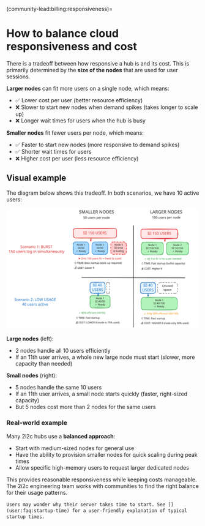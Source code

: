 (community-lead:billing:responsiveness)=
# How to balance cloud responsiveness and cost

There is a tradeoff between how responsive a hub is and its cost. This is primarily determined by the **size of the nodes** that are used for user sessions.

**Larger nodes** can fit more users on a single node, which means:
- ✅ Lower cost per user (better resource efficiency)
- ❌ Slower to start new nodes when demand spikes (takes longer to scale up)
- ❌ Longer wait times for users when the hub is busy

**Smaller nodes** fit fewer users per node, which means:
- ✅ Faster to start new nodes (more responsive to demand spikes)
- ✅ Shorter wait times for users
- ❌ Higher cost per user (less resource efficiency)

## Visual example

The diagram below shows this tradeoff. In both scenarios, we have 10 active users:

![Diagram showing node sizing tradeoffs](./images/responsivity-tradeoff.svg)

**Large nodes** (left):
- 2 nodes handle all 10 users efficiently
- If an 11th user arrives, a whole new large node must start (slower, more capacity than needed)

**Small nodes** (right):
- 5 nodes handle the same 10 users
- If an 11th user arrives, a small node starts quickly (faster, right-sized capacity)
- But 5 nodes cost more than 2 nodes for the same users

### Real-world example

Many 2i2c hubs use a **balanced approach**:
- Start with medium-sized nodes for general use
- Have the ability to provision smaller nodes for quick scaling during peak times
- Allow specific high-memory users to request larger dedicated nodes

This provides reasonable responsiveness while keeping costs manageable. The 2i2c engineering team works with communities to find the right balance for their usage patterns.

```{seealso}
Users may wonder why their server takes time to start. See [](user:faq:startup-time) for a user-friendly explanation of typical startup times.
```